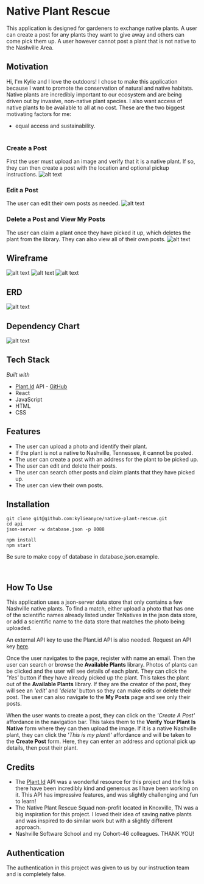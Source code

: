 # Native Plant Rescue
This application is designed for gardeners to exchange native plants. A user can create a post for any plants they want to give away and others can come pick them up. A user however cannot post a plant that is not native to the Nashville Area. 

## Motivation
Hi, I'm Kylie and I love the outdoors! I chose to make this application because I want to promote the conservation of natural and native habitats. Native plants are incredibly important to our ecosystem and are being driven out by invasive, non-native plant species. I also want access of native plants to be available to all at no cost. These are the two biggest motivating factors for me: 
 - equal access and sustainability. 
<br></br>

### Create a Post
First the user must upload an image and verify that it is a native plant. If so, they can then create a post with the location and optional pickup instructions. 
![alt text](src/images/createApost.gif)

### Edit a Post
The user can edit their own posts as needed.
![alt text](src/images/editPost.gif)

### Delete a Post and View My Posts
The user can claim a plant once they have picked it up, which deletes the plant from the library. They can also view all of their own posts.
![alt text](src/images/deletePosts.gif)


## Wireframe
![alt text](src/images/wireframe1.png)
![alt text](src/images/wireframe2.png)
![alt text](src/images/wireframe3.png)

## ERD
![alt text](src/images/erd.png)

## Dependency Chart
![alt text](src/images/dependencyChart.png)

## Tech Stack
*Built with*
 - [Plant.Id](https://plant.id/) API - [GitHub](https://github.com/Plant-id/Plant-id-API)
 - React
 - JavaScript
 - HTML
 - CSS

## Features
- The user can upload a photo and identify their plant.
- If the plant is not a native to Nashville, Tennessee, it cannot be posted.
- The user can create a post with an address for the plant to be picked up.
- The user can edit and delete their posts.
- The user can search other posts and claim plants that they have picked up.
- The user can view their own posts.

## Installation
```
git clone git@github.com:kylieanyce/native-plant-rescue.git
cd api
json-server -w database.json -p 8088

npm install
npm start
```
Be sure to make copy of database in database.json.example.

<br>


## How To Use
This application uses a json-server data store that only contains a few Nashville native plants. To find a match, either upload a photo that has one of the scientific names already listed under TnNatives in the json data store, or add a scientific name to the data store that matches the photo being uploaded. 

An external API key to use the Plant.id API is also needed. Request an API key [here](https://web.plant.id/plant-identification-api/).

Once the user navigates to the page, register with name an email. Then the user can search or browse the **Available Plants** library. Photos of plants can be clicked and the user will see details of each plant. They can click the *'Yes'* button if they have already picked up the plant. This takes the plant out of the **Available Plants** library. If they are the creator of the post, they will see an *'edit'* and *'delete'* button so they can make edits or delete their post. The user can also navigate to the **My Posts** page and see only their posts.

When the user wants to create a post, they can click on the *'Create A Post'* affordance in the navigation bar. This takes them to the **Verify Your Plant Is Native** form where they can then upload the image. If it is a native Nashville plant, they can click the *'This is my plant!'* affordance and will be taken to the **Create Post** form. Here, they can enter an address and optional pick up details, then post their plant. 

## Credits
- The [Plant.Id](https://plant.id/) API was a wonderful resource for this project and the folks there have been incredibly kind and generous as I have been working on it. This API has impressive features, and was slightly challenging and fun to learn!
- The Native Plant Rescue Squad non-profit located in Knoxville, TN was a big inspiration for this project. I loved their idea of saving native plants and was inspired to do similar work but with a slightly different approach.
- Nashville Software School and my Cohort-46 colleagues. THANK YOU!

## Authentication
The authentication in this project was given to us by our instruction team and is completely false. 
